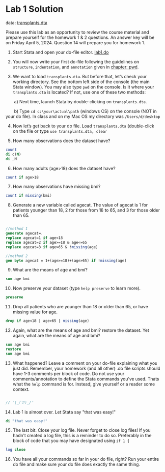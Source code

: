 ﻿# Lab 1 Solution

data: [transplants.dta](https://jhustata.github.io/basic/_downloads/34a8255f06036b44354b3c36c5583d7e/transplants.dta)

Please use this lab as an opportunity to review the course material and prepare yourself for the homework 1 & 2 questions. An answer key will be on Friday April 5, 2024. Question 14 will prepare you for homework 1.

1. Start Stata and open your do-file editor. [lab1.do](https://raw.githubusercontent.com/jhustata/book/main/lab1.do)

2. You will now write your first do-file following the guidelines on `structure`, `indentation`, and `annotation` given in [chapter: pwd](eee.md).

3. We want to load `transplants.dta`. But before that, let’s check your working directory. See the bottom left side of the console (the main Stata window). You may also type `pwd` on the console. Is it where your `transplants.dta` is located? If not, use one of these two methods:

&nbsp;&nbsp;&nbsp;&nbsp;&nbsp;&nbsp; a) Next time, launch Stata by double-clicking on `transplants.dta`.

&nbsp;&nbsp;&nbsp;&nbsp;&nbsp;&nbsp; b) Type `cd c:\your\actual\path` (windows OS) on the console (NOT in your do file). In class and on my Mac OS my directory was `/Users/d/desktop`
    
4. Now let’s get back to your do file. Load `transplants.dta` (double-click on the file or type `use transplants.dta, clear`

5. How many observations does the dataset have? 

```stata
count
di c(N)
di _N
```

6. How many adults (age>18) does the dataset have?

```stata
count if age>18
```

7. How many observations have missing bmi?

```stata
count if missing(bmi)
```

8.  Generate a new variable called agecat. The value of agecat is 1 for patients younger than 18, 2 for those from 18 to 65, and 3 for those older than 65.

```stata

//method 1
generate agecat=.
replace agecat=1 if age<18
replace agecat=2 if age>=18 & age<=65
replace agecat=3 if age>65 & !missing(age)

//method 2
gen byte agecat = 1+(age>=18)+(age>65) if !missing(age)

```

9. What are the means of age and bmi?

```stata
sum age bmi
```

10. Now preserve your dataset (type `help preserve` to learn more).

```stata
preserve
```

11. Drop all patients who are younger than 18 or older than 65, or have missing value for age.

```stata
drop if age<18 | age>65 | missing(age)
```

12. Again, what are the means of age and bmi? restore the dataset. Yet again, what are the means of age and bmi?

```stata
sum age bmi
restore
sum age bmi

```

13. What happened? Leave a comment on your do-file explaining what you just did. Remember, your homework (and all other) .do file scripts should have 1-3 comments per block of code. Do not use your comments/annotation to define the Stata commands you've used. Thats what the `help` command is for. Instead, give yourself or a reader some context.

```stata

// ¯\_(ツ)_/¯

```

14. Lab 1 is almost over. Let Stata say "that was easy!"

```stata
di "that was easy!"
```

15. The last bit. Close your log file. Never forget to close log files! If you hadn't created a log file, this is a reminder to do so. Preferably in the block of code that you may have designated using `if 1 {`

```stata
log close 
```

16. You have all your commands so far in your do file, right? Run your entire do file and make sure your do file does exactly the same thing.




